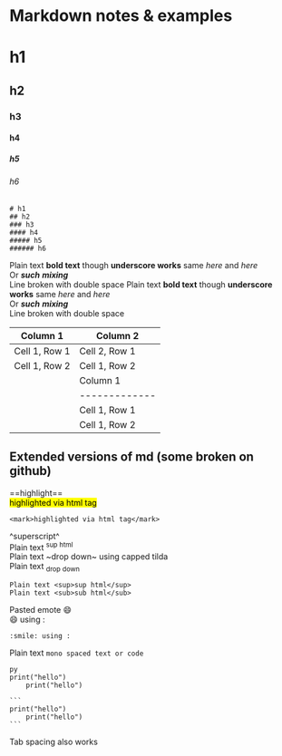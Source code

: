 # Markdown notes & examples

# h1
## h2
### h3 
#### h4
##### h5
###### h6
    # h1
    ## h2
    ### h3 
    #### h4
    ##### h5
    ###### h6

Plain text **bold text** though __underscore works__ same *here* and _here_  
Or __*such*__ ***mixing***  
Line broken with double space
    Plain text **bold text** though __underscore works__ same *here* and _here_  
    Or __*such*__ ***mixing***  
    Line broken with double space

| Column 1      | Column 2      |
| ------------- | ------------- |
| Cell 1, Row 1 | Cell 2, Row 1 |
| Cell 1, Row 2 | Cell 1, Row 2 |
    | Column 1      | Column 2      |
    | ------------- | ------------- |
    | Cell 1, Row 1 | Cell 2, Row 1 |
    | Cell 1, Row 2 | Cell 1, Row 2 |


## Extended versions of md (some broken on github)

==highlight==  
<mark>highlighted via html tag</mark>

    <mark>highlighted via html tag</mark>

^superscript^  
Plain text <sup>sup html</sup>  
Plain text ~drop down~ using capped tilda  
Plain text <sub>drop down</sub>

    Plain text <sup>sup html</sup>
    Plain text <sub>sub html</sub>

Pasted emote 😄  
:smile: using :  

    :smile: using :  

Plain text `mono spaced text or code`  

```
py
print("hello")
    print("hello")
```

    ```
    print("hello")
        print("hello")
    ```
Tab spacing also works

